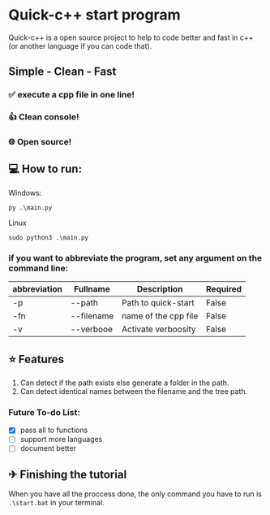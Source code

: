 # Quick-c++ start program
Quick-c++ is a open source project to help to code better and fast in c++ (or another language if you can code that). 
## Simple - Clean - Fast
### ✅ execute a cpp file in one line!
### 👍 Clean console!
### 🌐 Open source!
## 💻 How to run:

Windows:
```console
py .\main.py
```
Linux
```console
sudo python3 .\main.py
```

### if you want to abbreviate the program, set any argument on the command line:
| abbreviation  | Fullname | Description | Required |
| ----------- | ----------- | ----------- | ----------- |
| -p      | --path       | Path to quick-start | False | 
| -fn   | --filename        | name of the cpp file | False |
| -v   | --verbooe        | Activate verboosity | False |

## ⭐ Features
1.  Can detect if the path exists else generate a folder in the path.
2.  Can detect identical names between the filename and the tree path.

### Future To-do List:

- [x] pass all to functions
- [ ] support more languages
- [ ] document better

## ✈ Finishing the tutorial
When you have all the proccess done, the only command you have to run is `.\start.bat` in your terminal.
